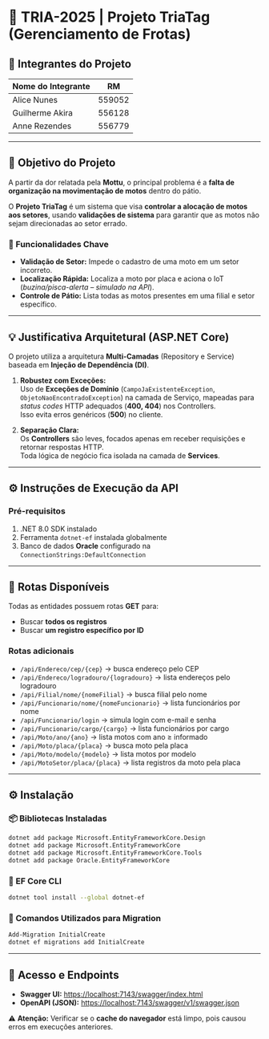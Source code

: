 # 🚀 TRIA-2025 | Projeto TriaTag (Gerenciamento de Frotas)

## 👤 Integrantes do Projeto
| Nome do Integrante       | RM       |
|--------------------------|----------|
| Alice Nunes              | 559052   |
| Guilherme Akira          | 556128   |
| Anne Rezendes            | 556779   |

---

## 🎯 Objetivo do Projeto
A partir da dor relatada pela **Mottu**, o principal problema é a **falta de organização na movimentação de motos** dentro do pátio.  

O **Projeto TriaTag** é um sistema que visa **controlar a alocação de motos aos setores**, usando **validações de sistema** para garantir que as motos não sejam direcionadas ao setor errado.

### 🔑 Funcionalidades Chave
- **Validação de Setor:** Impede o cadastro de uma moto em um setor incorreto.  
- **Localização Rápida:** Localiza a moto por placa e aciona o IoT (*buzina/pisca-alerta – simulado na API*).  
- **Controle de Pátio:** Lista todas as motos presentes em uma filial e setor específico.  

---

## 💡 Justificativa Arquitetural (ASP.NET Core)
O projeto utiliza a arquitetura **Multi-Camadas** (Repository e Service) baseada em **Injeção de Dependência (DI)**.

1. **Robustez com Exceções:**  
   Uso de **Exceções de Domínio** (`CampoJaExistenteException`, `ObjetoNaoEncontradoException`) na camada de Serviço, mapeadas para *status codes* HTTP adequados (**400, 404**) nos Controllers.  
   Isso evita erros genéricos (**500**) no cliente.  

2. **Separação Clara:**  
   Os **Controllers** são leves, focados apenas em receber requisições e retornar respostas HTTP.  
   Toda lógica de negócio fica isolada na camada de **Services**.  

---

## ⚙️ Instruções de Execução da API
### Pré-requisitos
1. .NET 8.0 SDK instalado  
2. Ferramenta `dotnet-ef` instalada globalmente  
3. Banco de dados **Oracle** configurado na `ConnectionStrings:DefaultConnection`  

---

## 📌 Rotas Disponíveis
Todas as entidades possuem rotas **GET** para:
- Buscar **todos os registros**  
- Buscar **um registro específico por ID**  

### Rotas adicionais
- `/api/Endereco/cep/{cep}` → busca endereço pelo CEP  
- `/api/Endereco/logradouro/{logradouro}` → lista endereços pelo logradouro  
- `/api/Filial/nome/{nomeFilial}` → busca filial pelo nome  
- `/api/Funcionario/nome/{nomeFuncionario}` → lista funcionários por nome  
- `/api/Funcionario/login` → simula login com e-mail e senha  
- `/api/Funcionario/cargo/{cargo}` → lista funcionários por cargo  
- `/api/Moto/ano/{ano}` → lista motos com ano ≥ informado  
- `/api/Moto/placa/{placa}` → busca moto pela placa  
- `/api/Moto/modelo/{modelo}` → lista motos por modelo  
- `/api/MotoSetor/placa/{placa}` → lista registros da moto pela placa  

---

## ⚙️ Instalação
### 📦 Bibliotecas Instaladas
```bash
dotnet add package Microsoft.EntityFrameworkCore.Design
dotnet add package Microsoft.EntityFrameworkCore
dotnet add package Microsoft.EntityFrameworkCore.Tools
dotnet add package Oracle.EntityFrameworkCore
```

### 📌 EF Core CLI
```bash
dotnet tool install --global dotnet-ef
```

### 🔨 Comandos Utilizados para Migration
```bash
Add-Migration InitialCreate
dotnet ef migrations add InitialCreate
```

---

## 🔗 Acesso e Endpoints
- **Swagger UI:** [https://localhost:7143/swagger/index.html](https://localhost:7143/swagger/index.html)  
- **OpenAPI (JSON):** [https://localhost:7143/swagger/v1/swagger.json](https://localhost:7143/swagger/v1/swagger.json)  

⚠️ **Atenção:** Verificar se o **cache do navegador** está limpo, pois causou erros em execuções anteriores.
